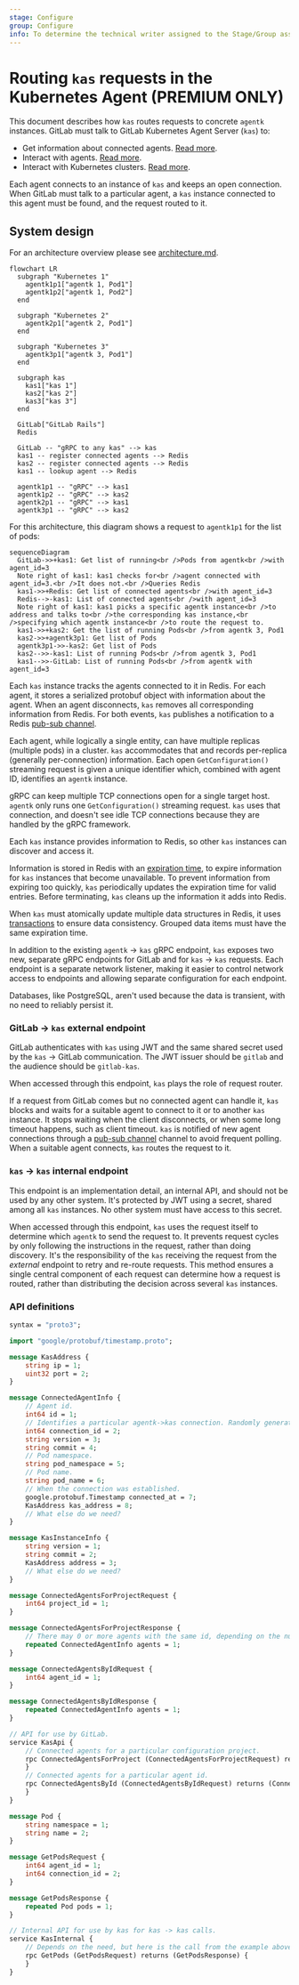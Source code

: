 ```yaml
---
stage: Configure
group: Configure
info: To determine the technical writer assigned to the Stage/Group associated with this page, see https://about.gitlab.com/handbook/engineering/ux/technical-writing/#designated-technical-writers
---
```


# Routing `kas` requests in the Kubernetes Agent **(PREMIUM ONLY)**

This document describes how `kas` routes requests to concrete `agentk` instances.
GitLab must talk to GitLab Kubernetes Agent Server (`kas`) to:

- Get information about connected agents. [Read more](https://gitlab.com/gitlab-org/gitlab/-/issues/249560).
- Interact with agents. [Read more](https://gitlab.com/gitlab-org/gitlab/-/issues/230571).
- Interact with Kubernetes clusters. [Read more](https://gitlab.com/gitlab-org/gitlab/-/issues/240918).

Each agent connects to an instance of `kas` and keeps an open connection. When
GitLab must talk to a particular agent, a `kas` instance connected to this agent must
be found, and the request routed to it.

## System design

For an architecture overview please see
[architecture.md](https://gitlab.com/gitlab-org/cluster-integration/gitlab-agent/-/blob/master/doc/architecture.md).

```mermaid
flowchart LR
  subgraph "Kubernetes 1"
    agentk1p1["agentk 1, Pod1"]
    agentk1p2["agentk 1, Pod2"]
  end

  subgraph "Kubernetes 2"
    agentk2p1["agentk 2, Pod1"]
  end

  subgraph "Kubernetes 3"
    agentk3p1["agentk 3, Pod1"]
  end

  subgraph kas
    kas1["kas 1"]
    kas2["kas 2"]
    kas3["kas 3"]
  end

  GitLab["GitLab Rails"]
  Redis

  GitLab -- "gRPC to any kas" --> kas
  kas1 -- register connected agents --> Redis
  kas2 -- register connected agents --> Redis
  kas1 -- lookup agent --> Redis

  agentk1p1 -- "gRPC" --> kas1
  agentk1p2 -- "gRPC" --> kas2
  agentk2p1 -- "gRPC" --> kas1
  agentk3p1 -- "gRPC" --> kas2
```

For this architecture, this diagram shows a request to `agentk1p1` for the list of pods:

```mermaid
sequenceDiagram
  GitLab->>+kas1: Get list of running<br />Pods from agentk<br />with agent_id=3
  Note right of kas1: kas1 checks for<br />agent connected with agent_id=3.<br />It does not.<br />Queries Redis
  kas1->>+Redis: Get list of connected agents<br />with agent_id=3
  Redis-->-kas1: List of connected agents<br />with agent_id=3
  Note right of kas1: kas1 picks a specific agentk instance<br />to address and talks to<br />the corresponding kas instance,<br />specifying which agentk instance<br />to route the request to.
  kas1->>+kas2: Get the list of running Pods<br />from agentk 3, Pod1
  kas2->>+agentk3p1: Get list of Pods
  agentk3p1->>-kas2: Get list of Pods
  kas2-->>-kas1: List of running Pods<br />from agentk 3, Pod1
  kas1-->>-GitLab: List of running Pods<br />from agentk with agent_id=3
```

Each `kas` instance tracks the agents connected to it in Redis. For each agent, it
stores a serialized protobuf object with information about the agent. When an agent
disconnects, `kas` removes all corresponding information from Redis. For both events,
`kas` publishes a notification to a Redis [pub-sub channel](https://redis.io/topics/pubsub).

Each agent, while logically a single entity, can have multiple replicas (multiple pods)
in a cluster. `kas` accommodates that and records per-replica (generally per-connection)
information. Each open `GetConfiguration()` streaming request is given
a unique identifier which, combined with agent ID, identifies an `agentk` instance.

gRPC can keep multiple TCP connections open for a single target host. `agentk` only
runs one `GetConfiguration()` streaming request. `kas` uses that connection, and
doesn't see idle TCP connections because they are handled by the gRPC framework.

Each `kas` instance provides information to Redis, so other `kas` instances can discover and access it.

Information is stored in Redis with an [expiration time](https://redis.io/commands/expire),
to expire information for `kas` instances that become unavailable. To prevent
information from expiring too quickly, `kas` periodically updates the expiration time
for valid entries. Before terminating, `kas` cleans up the information it adds into Redis.

When `kas` must atomically update multiple data structures in Redis, it uses
[transactions](https://redis.io/topics/transactions) to ensure data consistency.
Grouped data items must have the same expiration time.

In addition to the existing `agentk` -> `kas` gRPC endpoint, `kas` exposes two new,
separate gRPC endpoints for GitLab and for `kas` -> `kas` requests. Each endpoint
is a separate network listener, making it easier to control network access to endpoints
and allowing separate configuration for each endpoint.

Databases, like PostgreSQL, aren't used because the data is transient, with no need
to reliably persist it.

### GitLab -> `kas` external endpoint

GitLab authenticates with `kas` using JWT and the same shared secret used by the
`kas` -> GitLab communication. The JWT issuer should be `gitlab` and the audience
should be `gitlab-kas`.

When accessed through this endpoint, `kas` plays the role of request router.

If a request from GitLab comes but no connected agent can handle it, `kas` blocks
and waits for a suitable agent to connect to it or to another `kas` instance. It
stops waiting when the client disconnects, or when some long timeout happens, such
as client timeout. `kas` is notified of new agent connections through a
[pub-sub channel](https://redis.io/topics/pubsub) channel to avoid frequent polling.
When a suitable agent connects, `kas` routes the request to it.

### `kas` -> `kas` internal endpoint

This endpoint is an implementation detail, an internal API, and should not be used
by any other system. It's protected by JWT using a secret, shared among all `kas`
instances. No other system must have access to this secret.

When accessed through this endpoint, `kas` uses the request itself to determine
which `agentk` to send the request to. It prevents request cycles by only following
the instructions in the request, rather than doing discovery. It's the responsibility
of the `kas` receiving the request from the _external_ endpoint to retry and re-route
requests. This method ensures a single central component of each request can determine
how a request is routed, rather than distributing the decision across several `kas` instances.

### API definitions

```proto
syntax = "proto3";

import "google/protobuf/timestamp.proto";

message KasAddress {
    string ip = 1;
    uint32 port = 2;
}

message ConnectedAgentInfo {
    // Agent id.
    int64 id = 1;
    // Identifies a particular agentk->kas connection. Randomly generated when agent connects.
    int64 connection_id = 2;
    string version = 3;
    string commit = 4;
    // Pod namespace.
    string pod_namespace = 5;
    // Pod name.
    string pod_name = 6;
    // When the connection was established.
    google.protobuf.Timestamp connected_at = 7;
    KasAddress kas_address = 8;
    // What else do we need?
}

message KasInstanceInfo {
    string version = 1;
    string commit = 2;
    KasAddress address = 3;
    // What else do we need?
}

message ConnectedAgentsForProjectRequest {
    int64 project_id = 1;
}

message ConnectedAgentsForProjectResponse {
    // There may 0 or more agents with the same id, depending on the number of running Pods.
    repeated ConnectedAgentInfo agents = 1;
}

message ConnectedAgentsByIdRequest {
    int64 agent_id = 1;
}

message ConnectedAgentsByIdResponse {
    repeated ConnectedAgentInfo agents = 1;
}

// API for use by GitLab.
service KasApi {
    // Connected agents for a particular configuration project.
    rpc ConnectedAgentsForProject (ConnectedAgentsForProjectRequest) returns (ConnectedAgentsForProjectResponse) {
    }
    // Connected agents for a particular agent id.
    rpc ConnectedAgentsById (ConnectedAgentsByIdRequest) returns (ConnectedAgentsByIdResponse) {
    }
}

message Pod {
    string namespace = 1;
    string name = 2;
}

message GetPodsRequest {
    int64 agent_id = 1;
    int64 connection_id = 2;
}

message GetPodsResponse {
    repeated Pod pods = 1;
}

// Internal API for use by kas for kas -> kas calls.
service KasInternal {
    // Depends on the need, but here is the call from the example above.
    rpc GetPods (GetPodsRequest) returns (GetPodsResponse) {
    }
}
```
